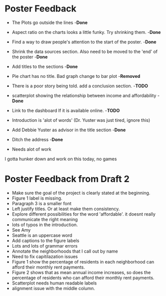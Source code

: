 # Poster Feedback

* The Plots go outside the lines -**Done**
* Aspect ratio on the charts looks a little funky. Try shrinking them. -**Done**
* Find a way to draw people's attention to the start of the poster. -**Done**
* Shrink the data sources section. Also need to be moved to the 'end' of the poster -**Done**
* Add titles to the sections -**Done**
* Pie chart has no title. Bad graph change to bar plot -**Removed**
* There is a poor story being told. add a conclusion section. -**TODO**
* scatterplot showing the relationship between income and affordability -**Done**
* Link to the dashboard If it is available online. -**TODO**
* Introduction is 'alot of words' (Dr. Yuster was just tired, ignore this)
* Add Debbie Yuster as advisor in the title section -**Done**
* Ditch the address -**Done**

* Needs alot of work

I gotta hunker down and work on this today, no games

# Poster Feedback from Draft 2

* Make sure the goal of the project is clearly stated at the beginning.
* Figure 1 label is missing.
* Paragraph 3 is a smaller font
* Left justify titles. Or at least make them consistency.
* Explore different possibilities for the word 'affordable'. it doesnt really communicate the right meaning
* lots of typos in the introduction.
* See Amy
* Seattle is an uppercase word
* Add captions to the figure labels
* Lots and lots of grammar errors
* Annotate the neighborhoods that I call out by name
* Need to fix capitilazation issues
* Figure 1 show the percentage of residents in each neighborhood can afford their monthly rent payments.
* Figure 2 shows that as mean annual income increases, so does the percentage of residents who can afford their monthly rent payments.
* Scatterplot needs human readable labels
* alignment issue with the middle column.

